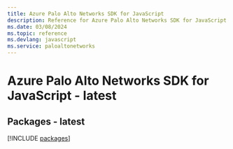 ```yaml
---
title: Azure Palo Alto Networks SDK for JavaScript
description: Reference for Azure Palo Alto Networks SDK for JavaScript
ms.date: 03/08/2024
ms.topic: reference
ms.devlang: javascript
ms.service: paloaltonetworks
---
```

# Azure Palo Alto Networks SDK for JavaScript - latest
## Packages - latest
[!INCLUDE [packages](palo-alto-networks-index.md)]